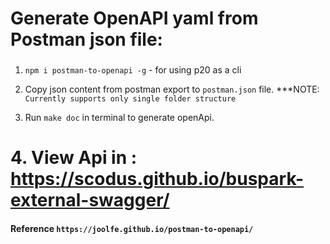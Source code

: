# Generate OpenAPI yaml from Postman json file:

###

1. `npm i postman-to-openapi -g` - for using p20 as a cli

2. Copy json content from postman export to `postman.json` file. \*\*\*NOTE: `Currently supports only single folder structure`

3. Run `make doc` in terminal to generate openApi.

# 4. View Api in : https://scodus.github.io/buspark-external-swagger/

#### Reference `https://joolfe.github.io/postman-to-openapi/`
